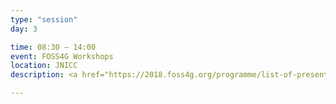 ```yaml
---
type: "session"
day: 3

time: 08:30 – 14:00
event: FOSS4G Workshops
location: JNICC
description: <a href="https://2018.foss4g.org/programme/list-of-presentations/">Full schedule online or access via the in Attendify app</a>

---
```

